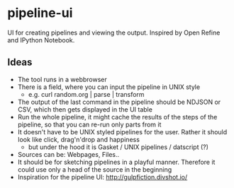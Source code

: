 # pipeline-ui

UI for creating pipelines and viewing the output. Inspired by Open Refine and
IPython Notebook.

## Ideas
- The tool runs in a webbrowser
- There is a field, where you can input the pipeline in UNIX style
  - e.g. curl random.org | parse | transform
- The output of the last command in the pipeline should be NDJSON or CSV, which then gets displayed in the UI table
- Run the whole pipeline, it might cache the results of the steps of the pipeline, so that you can re-run only parts from it
- It doesn't have to be UNIX styled pipelines for the user. Rather it should look like click, drag'n'drop and happiness
  - but under the hood it is Gasket / UNIX pipelines / datscript (?)
- Sources can be: Webpages, Files..
- It should be for sketching pipelines in a playful manner. Therefore it could use only a head of the source in the beginning
- Inspiration for the pipeline UI: http://gulpfiction.divshot.io/